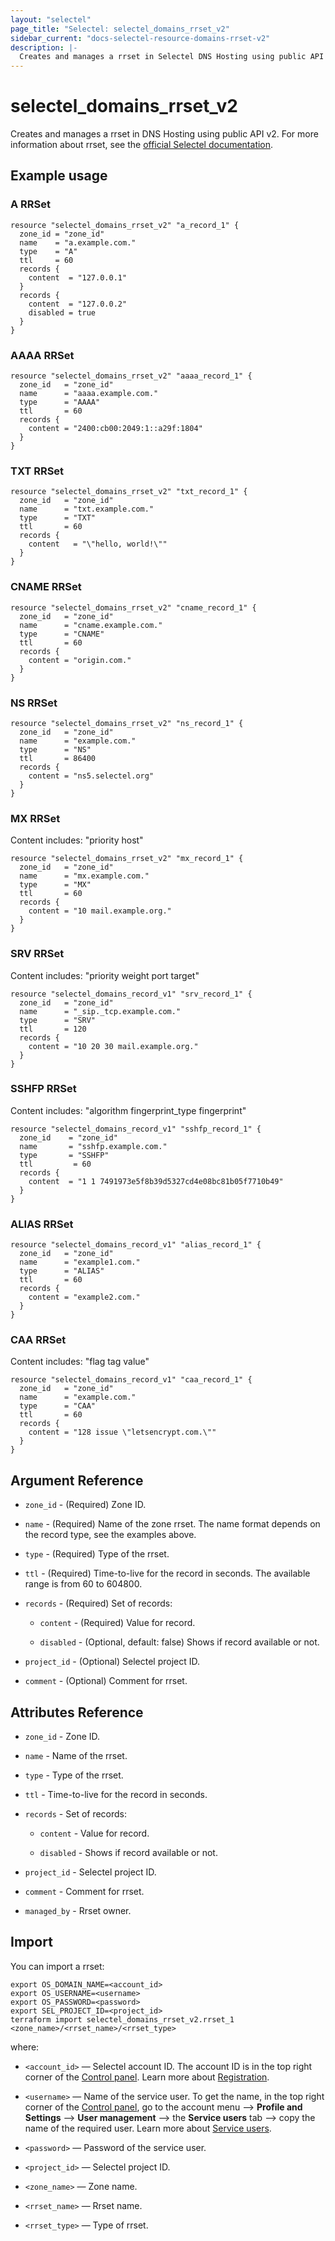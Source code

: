 ```yaml
---
layout: "selectel"
page_title: "Selectel: selectel_domains_rrset_v2"
sidebar_current: "docs-selectel-resource-domains-rrset-v2"
description: |-
  Creates and manages a rrset in Selectel DNS Hosting using public API v2.
---
```


# selectel\_domains\_rrset\_v2

Creates and manages a rrset in DNS Hosting using public API v2. For more information about rrset, see the [official Selectel documentation](https://docs.selectel.ru/networks-services/dns/records/).

## Example usage

### A RRSet

```hcl
resource "selectel_domains_rrset_v2" "a_record_1" {
  zone_id = "zone_id"
  name    = "a.example.com."
  type    = "A"
  ttl     = 60
  records {
    content  = "127.0.0.1"
  }
  records {
    content  = "127.0.0.2"
    disabled = true
  }
}

```

### AAAA RRSet

```hcl
resource "selectel_domains_rrset_v2" "aaaa_record_1" {
  zone_id   = "zone_id"
  name      = "aaaa.example.com."
  type      = "AAAA"
  ttl       = 60
  records {
    content = "2400:cb00:2049:1::a29f:1804"
  }  
}

```

### TXT RRSet

```hcl
resource "selectel_domains_rrset_v2" "txt_record_1" {
  zone_id   = "zone_id"
  name      = "txt.example.com."
  type      = "TXT"
  ttl       = 60
  records {
    content   = "\"hello, world!\""
  } 
}
```

### CNAME RRSet

```hcl
resource "selectel_domains_rrset_v2" "cname_record_1" {
  zone_id   = "zone_id"
  name      = "cname.example.com."
  type      = "CNAME"
  ttl       = 60
  records {
    content = "origin.com."
  }
}
```

### NS RRSet

```hcl
resource "selectel_domains_rrset_v2" "ns_record_1" {
  zone_id   = "zone_id"
  name      = "example.com."
  type      = "NS"
  ttl       = 86400
  records {
    content = "ns5.selectel.org"
  }
}
```

### MX RRSet

Content includes: "priority host"

```hcl
resource "selectel_domains_rrset_v2" "mx_record_1" {
  zone_id   = "zone_id"
  name      = "mx.example.com."
  type      = "MX"
  ttl       = 60
  records {
    content = "10 mail.example.org."
  }
}
```

### SRV RRSet

Content includes: "priority weight port target"

```hcl
resource "selectel_domains_record_v1" "srv_record_1" {
  zone_id   = "zone_id"
  name      = "_sip._tcp.example.com."
  type      = "SRV"
  ttl       = 120
  records {
    content = "10 20 30 mail.example.org."
  }
}
```

### SSHFP RRSet

Content includes: "algorithm fingerprint_type fingerprint"

```hcl
resource "selectel_domains_record_v1" "sshfp_record_1" {
  zone_id    = "zone_id"
  name       = "sshfp.example.com."
  type       = "SSHFP"
  ttl         = 60
  records {
    content  = "1 1 7491973e5f8b39d5327cd4e08bc81b05f7710b49"
  }
}
```

### ALIAS RRSet

```hcl
resource "selectel_domains_record_v1" "alias_record_1" {
  zone_id   = "zone_id"
  name      = "example1.com."
  type      = "ALIAS"
  ttl       = 60
  records {
    content = "example2.com."
  }
}
```

### CAA RRSet

Content includes: "flag tag value"

```hcl
resource "selectel_domains_record_v1" "caa_record_1" {
  zone_id   = "zone_id"
  name      = "example.com."
  type      = "CAA"
  ttl       = 60
  records {
    content = "128 issue \"letsencrypt.com.\""
  }
}
```

## Argument Reference

* `zone_id` - (Required) Zone ID.

* `name` - (Required) Name of the zone rrset. The name format depends on the record type, see the examples above.

* `type` - (Required) Type of the rrset.

* `ttl` - (Required) Time-to-live for the record in seconds. The available range is from 60 to 604800.

* `records` - (Required) Set of records:
  
  * `content` - (Required) Value for record.

  * `disabled` - (Optional, default: false) Shows if record available or not.

* `project_id` - (Optional) Selectel project ID.

* `comment` - (Optional) Comment for rrset.

## Attributes Reference

* `zone_id` - Zone ID.

* `name` - Name of the rrset.

* `type` - Type of the rrset.

* `ttl` - Time-to-live for the record in seconds.

* `records` - Set of records:
  
  * `content` - Value for record.

  * `disabled` - Shows if record available or not.

* `project_id` - Selectel project ID.

* `comment` - Comment for rrset.

* `managed_by` - Rrset owner.

## Import

You can import a rrset:

```shell
export OS_DOMAIN_NAME=<account_id>
export OS_USERNAME=<username>
export OS_PASSWORD=<password>
export SEL_PROJECT_ID=<project_id>
terraform import selectel_domains_rrset_v2.rrset_1 <zone_name>/<rrset_name>/<rrset_type>
```

where:

* `<account_id>` — Selectel account ID. The account ID is in the top right corner of the [Control panel](https://my.selectel.ru/). Learn more about [Registration](https://docs.selectel.ru/control-panel-actions/account/registration/).

* `<username>` — Name of the service user. To get the name, in the top right corner of the [Control panel](https://my.selectel.ru/profile/users_management/users?type=service), go to the account menu ⟶ **Profile and Settings** ⟶ **User management** ⟶ the **Service users** tab ⟶ copy the name of the required user. Learn more about [Service users](https://docs.selectel.ru/control-panel-actions/users-and-roles/user-types-and-roles/).

* `<password>` — Password of the service user.

* `<project_id>` — Selectel project ID.

* `<zone_name>` — Zone name.

* `<rrset_name>` — Rrset name.

* `<rrset_type>` — Type of rrset.
